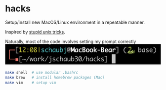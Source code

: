 # hacks
Setup/install new MacOS/Linux environment in a repeatable manner.

Inspired by [stupid unix tricks](https://sneak.berlin/20191011/stupid-unix-tricks/).

Naturally, most of the code involves setting my prompt correctly ![prompt](img/prompt.png)

```bash
make shell  # use modular .bashrc
make brew   # install homebrew packages (Mac)
make vim    # setup vim
```
